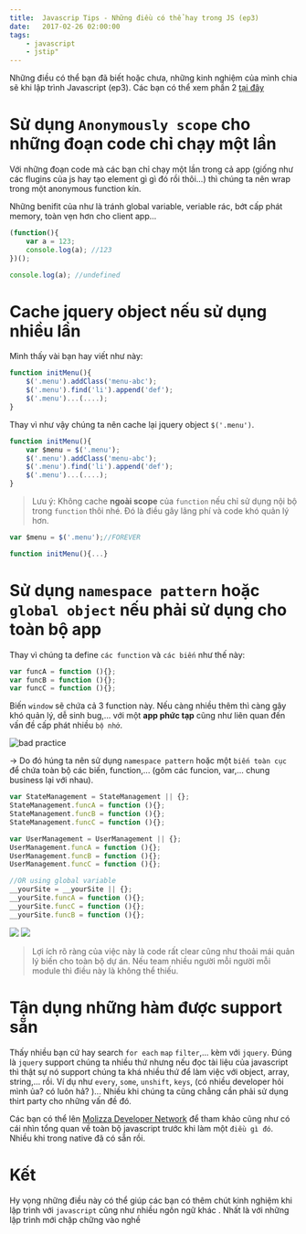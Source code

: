 ```yaml
---
title:  Javascrip Tips - Những điều có thể hay trong JS (ep3)
date:   2017-02-26 02:00:00
tags:   
    - javascript
    - jstip"
---
```


<!-- ![js tips 3](http://i.imgur.com/2z2LiZB.png) -->
Những điều có thể bạn đã biết hoặc chưa, những kinh nghiệm của mình chia sẽ khi lập trình Javascript (ep3). Các bạn có thể xem phần 2 [tại đây](https://jinhduong.github.io/javascripts/2016/06/09/js-tips-2.html)

<!-- more -->

# Sử dụng `Anonymously scope` cho những đoạn code chỉ chạy một lần

Với những đoạn code mà các bạn chỉ chạy một lần trong cả app (giống như các flugins của js hay tạo element gì gì đó rồi thôi...) thì chúng ta nên wrap trong một anonymous function kín.

Những benifit của như là tránh global variable, veriable rác, bớt cấp phát memory, toàn vẹn hơn cho client app... 

```` ts
(function(){
    var a = 123;
    console.log(a); //123
})();

console.log(a); //undefined
```` 

# Cache jquery object nếu sử dụng nhiều lần

Mình thấy vài bạn hay viết như này:

```` ts
function initMenu(){
    $('.menu').addClass('menu-abc');
    $('.menu').find('li').append('def');
    $('.menu')...(....);
}
````

Thay vì như vậy chúng ta nên cache lại jquery object `$('.menu')`.

```` ts
function initMenu(){
    var $menu = $('.menu');
    $('.menu').addClass('menu-abc');
    $('.menu').find('li').append('def');
    $('.menu')...(....);
}
````

> Lưu ý: Không cache **ngoài scope** của `function` nếu chỉ sử dụng nội bộ trong `function` thôi nhé. Đó là điều gây lãng phí và 
code khó quản lý hơn.

```` ts
var $menu = $('.menu');//FOREVER

function initMenu(){...}
````

#  Sử dụng `namespace pattern` hoặc `global object` nếu phải sử dụng cho toàn bộ app

Thay vì chúng ta define `các function` và `các biến` như thế này:

```` ts
var funcA = function (){};
var funcB = function (){};
var funcC = function (){};
````

Biến `window` sẽ chứa cả 3 function này. Nếu càng nhiều thêm thì càng gây khó quản lý, dễ sinh bug,... với một **app phức tạp** cũng như liên quan đến vấn đề cấp phát nhiều `bộ nhớ`.

![bad practice](http://i.imgur.com/hxdlRzg.png)

-> Do đó húng ta nên sử dụng `namespace pattern` hoặc một `biến toàn cục` để chứa toàn bộ các biến, function,... (gôm các funcion, var,... chung business lại với nhau).

```` ts
var StateManagement = StateManagement || {};
StateManagement.funcA = function (){};
StateManagement.funcB = function (){};
StateManagement.funcC = function (){};

var UserManagement = UserManagement || {};
UserManagement.funcA = function (){};
UserManagement.funcB = function (){};
UserManagement.funcC = function (){};

//OR using global variable 
__yourSite = __yourSite || {};
__yourSite.funcA = function (){};
__yourSite.funcC = function (){};
__yourSite.funcB = function (){};
````

![](http://i.imgur.com/Pv33l93.png)
![](http://i.imgur.com/y6ZlmeV.png)

> Lợi ích rõ ràng của việc này là code rất clear cũng như thoải mái quản lý biến cho toàn bộ dự án. Nếu team nhiều người mỗi người mỗi module thì điều này là không thể thiếu.

# Tận dụng những hàm được support sẵn

Thấy nhiều bạn cứ hay search `for each` `map` `filter`,... kèm với `jquery`. Đúng là `jquery` support chúng ta nhiều thứ nhưng nếu đọc tài liệu của javascript thì thật sự nó support chúng ta khá nhiều thứ để làm việc với object, array, string,... rồi. Ví dụ như `every`, `some`, `unshift`, `keys`, (có nhiều developer hỏi mình ủa? có luôn hả? <i class="em em-anguished"></i> )...  Nhiều khi chúng ta cũng chẳng cần phải sử dụng thirt party cho những vấn đề đó.

Các bạn có thể lên [Molizza Developer Network](https://developer.mozilla.org/en-US/docs/Web/JavaScript/Reference) để tham khảo cũng như có cái nhìn tổng quan về toàn bộ javascript trước khi làm một `điều gì đó`. Nhiều khi trong native đã có sẵn rồi.

# Kết
Hy vọng những điều này có thể giúp các bạn có thêm chút kinh nghiệm khi lập trình với `javascript` cũng như nhiều ngôn ngữ khác . Nhất là với những lập trình mới chập chững vào nghề <i class="em em-blush"></i>